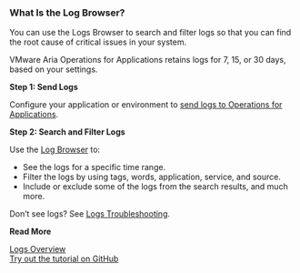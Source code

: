 ### What Is the Log Browser?

You can use the Logs Browser to search and filter logs so that you can find the root cause of critical issues in your system.

VMware Aria Operations for Applications retains logs for 7, 15, or 30 days, based on your settings. 

**Step 1: Send Logs**

Configure your application or environment to [send logs to Operations for Applications](https://docs.wavefront.com/logging_send_logs.html).

**Step 2: Search and Filter Logs**

Use the [Log Browser](https://docs.wavefront.com/logging_log_browser.html) to: 
* See the logs for a specific time range.
* Filter the logs by using tags, words, application, service, and source.
* Include or exclude some of the logs from the search results, and much more.

Don’t see logs? See [Logs Troubleshooting](https://docs.wavefront.com/logging_faq.html).

**Read More**

[Logs Overview](https://docs.wavefront.com/logging_overview.html)
<br/>[Try out the tutorial on GitHub](https://github.com/wavefrontHQ/demo-app)
